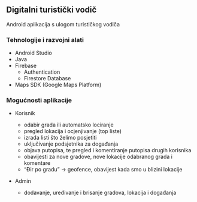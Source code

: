 ## Digitalni turistički vodič
Android aplikacija s ulogom turističkog vodiča


### Tehnologije i razvojni alati
- Android Studio
- Java
- Firebase
  - Authentication
  - Firestore Database
- Maps SDK (Google Maps Platform)


### Mogućnosti aplikacije
- Korisnik
  - odabir grada ili automatsko lociranje
  - pregled lokacija i ocjenjivanje (top liste)
  - izrada listi što želimo posjetiti
  - uključivanje podsjetnika za događanja
  - objava putopisa, te pregled i komentiranje putopisa drugih korisnika
  - obavijesti za nove gradove, nove lokacije odabranog grada i komentare
  - “Đir po gradu” → geofence, obavijest kada smo u blizini lokacije

- Admin
  - dodavanje, uređivanje i brisanje gradova, lokacija i događanja
